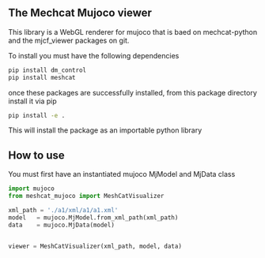 ## The Mechcat Mujoco viewer 

This library is a WebGL renderer for mujoco that is baed on mechcat-python
and the mjcf_viewer packages on git. 

To install you must have the following dependencies 
```bash
pip install dm_control
pip install meshcat
```

once these packages are successfully installed, from this package directory install it via pip
```bash
pip install -e . 
```

This will install the package as an importable python library

## How to use 

You must first have an instantiated mujoco MjModel and MjData class 

```python
import mujoco 
from meshcat_mujoco import MeshCatVisualizer

xml_path = './a1/xml/a1/a1.xml'
model   = mujoco.MjModel.from_xml_path(xml_path)
data    = mujoco.MjData(model)


viewer = MeshCatVisualizer(xml_path, model, data)

```
